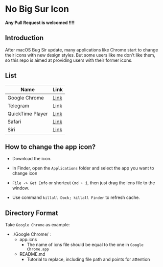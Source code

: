 # No Big Sur Icon

**Any Pull Request is welcomed !!!!**


## Introduction

After macOS Bug Sir update, many applications like Chrome start to change their icons with new design styles. But some users like me don't like them, so this repo is aimed at providing users with their former icons.


## List

| Name          | Link                                |
| ------------- | ----------------------------------- |
| Google Chrome | [Link](icons/Google%20Chrome.icns)   |
| Telegram     | [Link](icons/Telegram.icns)          |
| QuickTime Player | [Link](icons/QuickTime%20Player.icns) |
| Safari | [Link](icons/Safari.icns) |
| Siri | [Link](icons/Siri.icns) |

## How to change the app icon?

- Download the icon.
- In Finder, open the `Applications` folder and select the app you want to change icon
-  `File -> Get Info` or shortcut `Cmd + i`, then just drag the icns file to the window.

- Use command `killall Dock; killall Finder` to refresh cache. 

## Directory Format

Take `Google Chrome` as example:

- ./Google Chrome/ :
  - app.icns
    - The name of icns file should be equal to the one in `Google Chrome.app`
  - README.md
    - Tutorial to replace, including file path and points for attention
